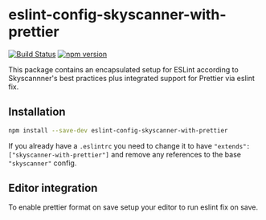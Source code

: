 # eslint-config-skyscanner-with-prettier

[![Build Status](https://travis-ci.org/Skyscanner/eslint-config-skyscanner-with-prettier.svg?branch=master)](https://travis-ci.org/Skyscanner/eslint-config-skyscanner-with-prettier)
[![npm version](https://badge.fury.io/js/eslint-config-skyscanner-with-prettier.svg)](https://badge.fury.io/js/eslint-config-skyscanner-with-prettier)

This package contains an encapsulated setup for ESLint according to Skyscannner's best practices plus integrated support for Prettier via eslint fix.

## Installation

```bash
npm install --save-dev eslint-config-skyscanner-with-prettier
```

If you already have a `.eslintrc` you need to change it to have `"extends": ["skyscanner-with-prettier"]` and remove any references to the base `"skyscanner"` config.

## Editor integration

To enable prettier format on save setup your editor to run eslint fix on save.
